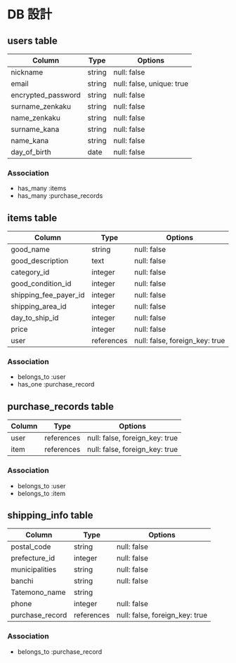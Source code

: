 # DB 設計

## users table

| Column             | Type                | Options                   |
|--------------------|---------------------|---------------------------|
| nickname           | string              | null: false               |
| email              | string              | null: false, unique: true |
| encrypted_password | string              | null: false               |
| surname_zenkaku    | string              | null: false               |
| name_zenkaku       | string              | null: false               |
| surname_kana       | string              | null: false               |
| name_kana          | string              | null: false               |
| day_of_birth       | date                | null: false               |

### Association

* has_many :items
* has_many :purchase_records

## items table

| Column                              | Type       | Options                        |
|-------------------------------------|------------|--------------------------------|
| good_name                           | string     | null: false                    |
| good_description                    | text       | null: false                    |
| category_id                         | integer    | null: false                    |
| good_condition_id                   | integer    | null: false                    |
| shipping_fee_payer_id               | integer    | null: false                    |
| shipping_area_id                    | integer    | null: false                    |
| day_to_ship_id                      | integer    | null: false                    |
| price                               | integer    | null: false                    |
| user                                | references | null: false, foreign_key: true |

### Association

- belongs_to :user
- has_one :purchase_record

## purchase_records table

| Column                              | Type       | Options                        |
|-------------------------------------|------------|--------------------------------|
| user                                | references | null: false, foreign_key: true |
| item                                | references | null: false, foreign_key: true |

### Association

- belongs_to :user
- belongs_to :item

## shipping_info table

| Column                              | Type       | Options                        |
|-------------------------------------|------------|--------------------------------|
| postal_code                         | string     | null: false                    |
| prefecture_id                       | integer    | null: false                    |
| municipalities                      | string     | null: false                    |
| banchi                              | string     | null: false                    |
| Tatemono_name                       | string     |                                |
| phone                               | integer    | null: false                    |
| purchase_record                     | references | null: false, foreign_key: true |

### Association

- belongs_to :purchase_record